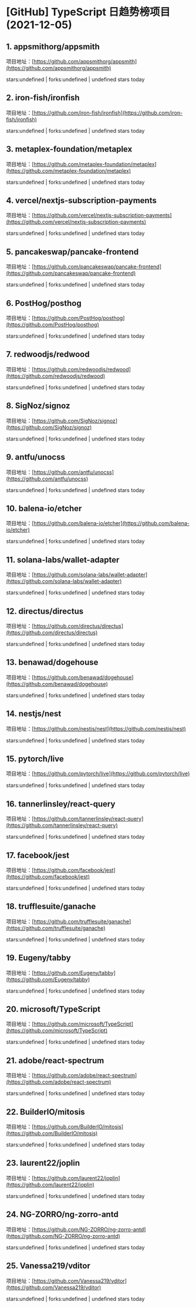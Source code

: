 # [GitHub] TypeScript 日趋势榜项目(2021-12-05)

## 1. appsmithorg/appsmith 

项目地址：[https://github.com/appsmithorg/appsmith](https://github.com/appsmithorg/appsmith)

stars:undefined | forks:undefined | undefined stars today 



## 2. iron-fish/ironfish 

项目地址：[https://github.com/iron-fish/ironfish](https://github.com/iron-fish/ironfish)

stars:undefined | forks:undefined | undefined stars today 



## 3. metaplex-foundation/metaplex 

项目地址：[https://github.com/metaplex-foundation/metaplex](https://github.com/metaplex-foundation/metaplex)

stars:undefined | forks:undefined | undefined stars today 



## 4. vercel/nextjs-subscription-payments 

项目地址：[https://github.com/vercel/nextjs-subscription-payments](https://github.com/vercel/nextjs-subscription-payments)

stars:undefined | forks:undefined | undefined stars today 



## 5. pancakeswap/pancake-frontend 

项目地址：[https://github.com/pancakeswap/pancake-frontend](https://github.com/pancakeswap/pancake-frontend)

stars:undefined | forks:undefined | undefined stars today 



## 6. PostHog/posthog 

项目地址：[https://github.com/PostHog/posthog](https://github.com/PostHog/posthog)

stars:undefined | forks:undefined | undefined stars today 



## 7. redwoodjs/redwood 

项目地址：[https://github.com/redwoodjs/redwood](https://github.com/redwoodjs/redwood)

stars:undefined | forks:undefined | undefined stars today 



## 8. SigNoz/signoz 

项目地址：[https://github.com/SigNoz/signoz](https://github.com/SigNoz/signoz)

stars:undefined | forks:undefined | undefined stars today 



## 9. antfu/unocss 

项目地址：[https://github.com/antfu/unocss](https://github.com/antfu/unocss)

stars:undefined | forks:undefined | undefined stars today 



## 10. balena-io/etcher 

项目地址：[https://github.com/balena-io/etcher](https://github.com/balena-io/etcher)

stars:undefined | forks:undefined | undefined stars today 



## 11. solana-labs/wallet-adapter 

项目地址：[https://github.com/solana-labs/wallet-adapter](https://github.com/solana-labs/wallet-adapter)

stars:undefined | forks:undefined | undefined stars today 



## 12. directus/directus 

项目地址：[https://github.com/directus/directus](https://github.com/directus/directus)

stars:undefined | forks:undefined | undefined stars today 



## 13. benawad/dogehouse 

项目地址：[https://github.com/benawad/dogehouse](https://github.com/benawad/dogehouse)

stars:undefined | forks:undefined | undefined stars today 



## 14. nestjs/nest 

项目地址：[https://github.com/nestjs/nest](https://github.com/nestjs/nest)

stars:undefined | forks:undefined | undefined stars today 



## 15. pytorch/live 

项目地址：[https://github.com/pytorch/live](https://github.com/pytorch/live)

stars:undefined | forks:undefined | undefined stars today 



## 16. tannerlinsley/react-query 

项目地址：[https://github.com/tannerlinsley/react-query](https://github.com/tannerlinsley/react-query)

stars:undefined | forks:undefined | undefined stars today 



## 17. facebook/jest 

项目地址：[https://github.com/facebook/jest](https://github.com/facebook/jest)

stars:undefined | forks:undefined | undefined stars today 



## 18. trufflesuite/ganache 

项目地址：[https://github.com/trufflesuite/ganache](https://github.com/trufflesuite/ganache)

stars:undefined | forks:undefined | undefined stars today 



## 19. Eugeny/tabby 

项目地址：[https://github.com/Eugeny/tabby](https://github.com/Eugeny/tabby)

stars:undefined | forks:undefined | undefined stars today 



## 20. microsoft/TypeScript 

项目地址：[https://github.com/microsoft/TypeScript](https://github.com/microsoft/TypeScript)

stars:undefined | forks:undefined | undefined stars today 



## 21. adobe/react-spectrum 

项目地址：[https://github.com/adobe/react-spectrum](https://github.com/adobe/react-spectrum)

stars:undefined | forks:undefined | undefined stars today 



## 22. BuilderIO/mitosis 

项目地址：[https://github.com/BuilderIO/mitosis](https://github.com/BuilderIO/mitosis)

stars:undefined | forks:undefined | undefined stars today 



## 23. laurent22/joplin 

项目地址：[https://github.com/laurent22/joplin](https://github.com/laurent22/joplin)

stars:undefined | forks:undefined | undefined stars today 



## 24. NG-ZORRO/ng-zorro-antd 

项目地址：[https://github.com/NG-ZORRO/ng-zorro-antd](https://github.com/NG-ZORRO/ng-zorro-antd)

stars:undefined | forks:undefined | undefined stars today 



## 25. Vanessa219/vditor 

项目地址：[https://github.com/Vanessa219/vditor](https://github.com/Vanessa219/vditor)

stars:undefined | forks:undefined | undefined stars today 



